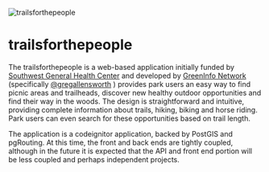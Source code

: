 ![trailsforthepeople](https://raw.github.com/cleveland-metroparks/trailsforthepeople/master/T4tP.png)

trailsforthepeople
==================

The trailsforthepeople is a web-based application initially funded by [Southwest General Health Center](http://www.swgeneral.com/) and developed by [GreenInfo Network](http://www.greeninfo.org/) (specifically [@gregallensworth](https://github.com/gregallensworth) ) provides park users an easy way to find picnic areas and trailheads, discover new healthy outdoor opportunities and find their way in the woods. The design is straightforward and intuitive, providing complete information about trails, hiking, biking and horse riding. Park users can even search for these opportunities based on trail length.

The application is a codeignitor application, backed by PostGIS and pgRouting.  At this time, the front and back ends are tightly coupled, although in the future it is expected that the API and front end portion will be less coupled and perhaps independent projects.
